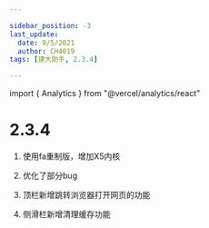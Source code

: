 ```yaml
---

sidebar_position: -3
last_update:
  date: 9/5/2021
  author: CH4019
tags: [建大助手, 2.3.4]

---
```

import { Analytics } from "@vercel/analytics/react"
<Analytics/>

# 2.3.4

1. 使用fa重制版，增加X5内核

2. 优化了部分bug

3. 顶栏新增跳转浏览器打开网页的功能

4. 侧滑栏新增清理缓存功能

